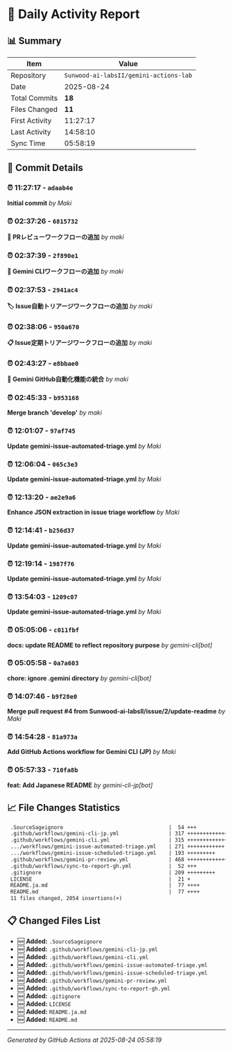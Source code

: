 # 📅 Daily Activity Report

## 📊 Summary
| Item | Value |
|------|-------|
| Repository | `Sunwood-ai-labsII/gemini-actions-lab` |
| Date | 2025-08-24 |
| Total Commits | **18** |
| Files Changed | **11** |
| First Activity | 11:27:17 |
| Last Activity | 14:58:10 |
| Sync Time | 05:58:19 |

## 📝 Commit Details

### ⏰ 11:27:17 - `adaab4e`
**Initial commit**
*by Maki*

### ⏰ 02:37:26 - `6815732`
**🤖 PRレビューワークフローの追加**
*by maki*

### ⏰ 02:37:39 - `2f890e1`
**💬 Gemini CLIワークフローの追加**
*by maki*

### ⏰ 02:37:53 - `2941ac4`
**🏷️ Issue自動トリアージワークフローの追加**
*by maki*

### ⏰ 02:38:06 - `950a670`
**📋 Issue定期トリアージワークフローの追加**
*by maki*

### ⏰ 02:43:27 - `e8bbae0`
**🔀 Gemini GitHub自動化機能の統合**
*by maki*

### ⏰ 02:45:33 - `b953168`
**Merge branch 'develop'**
*by maki*

### ⏰ 12:01:07 - `97af745`
**Update gemini-issue-automated-triage.yml**
*by Maki*

### ⏰ 12:06:04 - `065c3e3`
**Update gemini-issue-automated-triage.yml**
*by Maki*

### ⏰ 12:13:20 - `ae2e9a6`
**Enhance JSON extraction in issue triage workflow**
*by Maki*

### ⏰ 12:14:41 - `b256d37`
**Update gemini-issue-automated-triage.yml**
*by Maki*

### ⏰ 12:19:14 - `1987f76`
**Update gemini-issue-automated-triage.yml**
*by Maki*

### ⏰ 13:54:03 - `1209c07`
**Update gemini-issue-automated-triage.yml**
*by Maki*

### ⏰ 05:05:06 - `c011fbf`
**docs: update README to reflect repository purpose**
*by gemini-cli[bot]*

### ⏰ 05:05:58 - `0a7a603`
**chore: ignore .gemini directory**
*by gemini-cli[bot]*

### ⏰ 14:07:46 - `b9f28e0`
**Merge pull request #4 from Sunwood-ai-labsII/issue/2/update-readme**
*by Maki*

### ⏰ 14:54:28 - `81a973a`
**Add GitHub Actions workflow for Gemini CLI (JP)**
*by Maki*

### ⏰ 05:57:33 - `710fa8b`
**feat: Add Japanese README**
*by gemini-cli-jp[bot]*

## 📈 File Changes Statistics

```diff
 .SourceSageignore                                  |  54 +++
 .github/workflows/gemini-cli-jp.yml                | 317 ++++++++++++++
 .github/workflows/gemini-cli.yml                   | 315 ++++++++++++++
 .../workflows/gemini-issue-automated-triage.yml    | 271 ++++++++++++
 .../workflows/gemini-issue-scheduled-triage.yml    | 193 +++++++++
 .github/workflows/gemini-pr-review.yml             | 468 +++++++++++++++++++++
 .github/workflows/sync-to-report-gh.yml            |  52 +++
 .gitignore                                         | 209 +++++++++
 LICENSE                                            |  21 +
 README.ja.md                                       |  77 ++++
 README.md                                          |  77 ++++
 11 files changed, 2054 insertions(+)
```

## 📋 Changed Files List

- 🆕 **Added:** `.SourceSageignore`
- 🆕 **Added:** `.github/workflows/gemini-cli-jp.yml`
- 🆕 **Added:** `.github/workflows/gemini-cli.yml`
- 🆕 **Added:** `.github/workflows/gemini-issue-automated-triage.yml`
- 🆕 **Added:** `.github/workflows/gemini-issue-scheduled-triage.yml`
- 🆕 **Added:** `.github/workflows/gemini-pr-review.yml`
- 🆕 **Added:** `.github/workflows/sync-to-report-gh.yml`
- 🆕 **Added:** `.gitignore`
- 🆕 **Added:** `LICENSE`
- 🆕 **Added:** `README.ja.md`
- 🆕 **Added:** `README.md`

---
*Generated by GitHub Actions at 2025-08-24 05:58:19*
